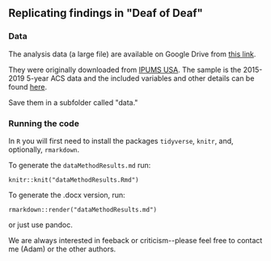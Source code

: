 ## Replicating findings in "Deaf of Deaf"

### Data

The analysis data (a large file) are available on Google Drive from [this link](https://drive.google.com/file/d/1Mf6wMN5EVozh5Ek3wfbcdZgq8QGlWiCB/view?usp=sharing). 

They were originally downloaded from [IPUMS USA](https://usa.ipums.org/usa/). The sample is the 2015-2019 5-year ACS data and the included variables and other details can be found [here](documentation/codebook.txt).

Save them in a subfolder called "data."

### Running the code

In `R` you will first need to install the packages `tidyverse`, `knitr`, and, optionally, `rmarkdown`.

To generate the `dataMethodResults.md` run:

```
knitr::knit("dataMethodResults.Rmd")
```

To generate the .docx version, run:

```
rmarkdown::render("dataMethodResults.md")
```
or just use pandoc.

We are always interested in feeback or criticism--please feel free to contact me (Adam) or the other authors.
